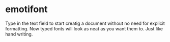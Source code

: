emotifont
=========

Type in the text field to start creatig a document without no need for explicit formatting.  Now typed fonts will look as neat as you want them to. Just like hand writing.
